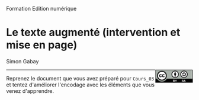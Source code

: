 Formation Edition numérique

# Le texte augmenté (intervention et mise en page)

Simon Gabay

<img style="float: right; width: 20%;" src="../Cours_04_images/cc-by-sa.png">

---

Reprenez le document que vous avez préparé pour `Cours_03` et tentez d'améliorer l'encodage avec les éléments que vous venez d'apprendre.
